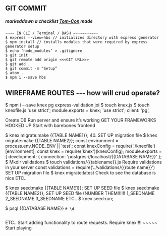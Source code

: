 ## GIT COMMIT
##### markeddown a checklist [Tom-Con](https://github.com/tom-con) made

```
~~~~ IN CLI / Terminal / BASH ~~~~~~~~~~~
$ express --view=hbs // initializes directory with express generator
$ npm install // installs modules that were required by express generator setup
$ echo ‘node_modules’ > .gitignore
$ git init
$ git remote add origin <<<GIT URL>>>
$ git add .
$ git commit -m “Setup”
$ atom .
$ npm i --save hbs
```

## WIREFRAME ROUTES --- how will crud operate?
$ npm i --save knex pg  express-validation joi
$ touch knex.js
$ touch knexfile.js
'use strict';
module.exports = knex;
'use strict';
client: 'pg',

Create DB
Run server and ensure it’s working
GET YOUR FRAMEWORKS HOOKED UP
Start with barebones frontend

$ knex migrate:make {{TABLE NAME1}}; 40. SET UP migration file
$ knex migrate:make {{TABLE NAME2}};
const environment = process.env.NODE_ENV || 'test'; const knexConfig = require('./knexfile')[environment]; const knex = require('knex')(knexConfig);
module.exports = { development: {
connection: 'postgres://localhost/{{DATABASE NAME}}' };
$ Mkdir validations
$ touch validations/{{tablename}}.js
Require validations in your server
const validations = require(‘../validations/{{route name}}’)
SET UP migration file
$ knex migrate:latest
Check to see the database is nice
ETC..

$ knex seed:make {{TABLE NAME1}};
 SET UP SEED file
$ knex seed:make {{TABLE NAME2}};
SET UP SEED file (NUMBER THEM!!!!!! 1_SEEDNAME 2_SEEDNAME 3_SEEDNAME
ETC..
$ knex seed:run;

$ psql {{DATABASE NAME}}
``` # \d ```
```# select * from {{TABLE NAMES}};
```

ETC..
Start adding functionality to route requests.
Require knex!!!! ~~~~~
Start playing
